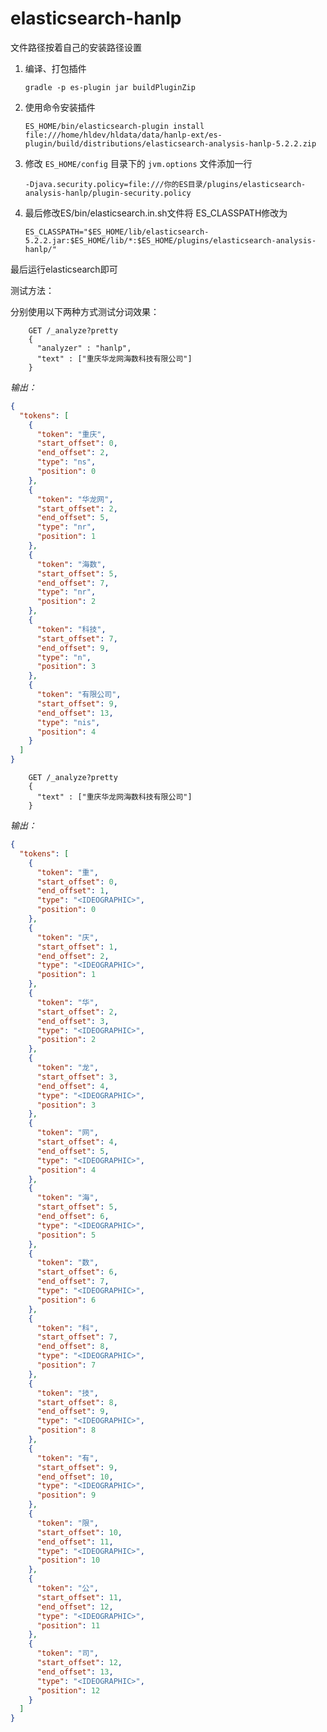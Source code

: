 # elasticsearch-hanlp

文件路径按着自己的安装路径设置

1. 编译、打包插件
    
    `gradle -p es-plugin jar buildPluginZip`
    
2. 使用命令安装插件
    
    `ES_HOME/bin/elasticsearch-plugin install file:///home/hldev/hldata/data/hanlp-ext/es-plugin/build/distributions/elasticsearch-analysis-hanlp-5.2.2.zip` 
    
3. 修改 `ES_HOME/config` 目录下的 `jvm.options` 文件添加一行
    
    `-Djava.security.policy=file:///你的ES目录/plugins/elasticsearch-analysis-hanlp/plugin-security.policy`
    
4. 最后修改ES/bin/elasticsearch.in.sh文件将 ES_CLASSPATH修改为
    
    `ES_CLASSPATH="$ES_HOME/lib/elasticsearch-5.2.2.jar:$ES_HOME/lib/*:$ES_HOME/plugins/elasticsearch-analysis-hanlp/"`
   
最后运行elasticsearch即可

测试方法：

分别使用以下两种方式测试分词效果：

```curl
    GET /_analyze?pretty
    {
      "analyzer" : "hanlp",
      "text" : ["重庆华龙网海数科技有限公司"]
    }
```

*输出：*

```json
{
  "tokens": [
    {
      "token": "重庆",
      "start_offset": 0,
      "end_offset": 2,
      "type": "ns",
      "position": 0
    },
    {
      "token": "华龙网",
      "start_offset": 2,
      "end_offset": 5,
      "type": "nr",
      "position": 1
    },
    {
      "token": "海数",
      "start_offset": 5,
      "end_offset": 7,
      "type": "nr",
      "position": 2
    },
    {
      "token": "科技",
      "start_offset": 7,
      "end_offset": 9,
      "type": "n",
      "position": 3
    },
    {
      "token": "有限公司",
      "start_offset": 9,
      "end_offset": 13,
      "type": "nis",
      "position": 4
    }
  ]
}
```

```curl
    GET /_analyze?pretty
    {
      "text" : ["重庆华龙网海数科技有限公司"]
    }
```

*输出：*

```json
{
  "tokens": [
    {
      "token": "重",
      "start_offset": 0,
      "end_offset": 1,
      "type": "<IDEOGRAPHIC>",
      "position": 0
    },
    {
      "token": "庆",
      "start_offset": 1,
      "end_offset": 2,
      "type": "<IDEOGRAPHIC>",
      "position": 1
    },
    {
      "token": "华",
      "start_offset": 2,
      "end_offset": 3,
      "type": "<IDEOGRAPHIC>",
      "position": 2
    },
    {
      "token": "龙",
      "start_offset": 3,
      "end_offset": 4,
      "type": "<IDEOGRAPHIC>",
      "position": 3
    },
    {
      "token": "网",
      "start_offset": 4,
      "end_offset": 5,
      "type": "<IDEOGRAPHIC>",
      "position": 4
    },
    {
      "token": "海",
      "start_offset": 5,
      "end_offset": 6,
      "type": "<IDEOGRAPHIC>",
      "position": 5
    },
    {
      "token": "数",
      "start_offset": 6,
      "end_offset": 7,
      "type": "<IDEOGRAPHIC>",
      "position": 6
    },
    {
      "token": "科",
      "start_offset": 7,
      "end_offset": 8,
      "type": "<IDEOGRAPHIC>",
      "position": 7
    },
    {
      "token": "技",
      "start_offset": 8,
      "end_offset": 9,
      "type": "<IDEOGRAPHIC>",
      "position": 8
    },
    {
      "token": "有",
      "start_offset": 9,
      "end_offset": 10,
      "type": "<IDEOGRAPHIC>",
      "position": 9
    },
    {
      "token": "限",
      "start_offset": 10,
      "end_offset": 11,
      "type": "<IDEOGRAPHIC>",
      "position": 10
    },
    {
      "token": "公",
      "start_offset": 11,
      "end_offset": 12,
      "type": "<IDEOGRAPHIC>",
      "position": 11
    },
    {
      "token": "司",
      "start_offset": 12,
      "end_offset": 13,
      "type": "<IDEOGRAPHIC>",
      "position": 12
    }
  ]
}
```